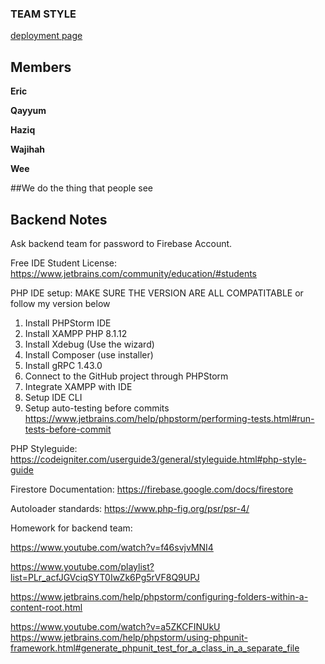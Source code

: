 ### TEAM STYLE

[deployment page](https://accedie-xcd.github.io/Team-Style-Software-Engineering/)

## Members

**Eric**

**Qayyum**

**Haziq**

**Wajihah**

**Wee**

##We do the thing that people see










## Backend Notes

Ask backend team for password to Firebase Account.


Free IDE Student License:
https://www.jetbrains.com/community/education/#students

PHP IDE setup: MAKE SURE THE VERSION ARE ALL COMPATITABLE or follow my version below
 1. Install PHPStorm IDE
 2. Install XAMPP PHP 8.1.12
 3. Install Xdebug (Use the wizard)
 4. Install Composer (use installer)
 5. Install gRPC 1.43.0
 6. Connect to the GitHub project through PHPStorm
 7. Integrate XAMPP with IDE
 8. Setup IDE CLI
 9. Setup auto-testing before commits
 https://www.jetbrains.com/help/phpstorm/performing-tests.html#run-tests-before-commit

PHP Styleguide:
https://codeigniter.com/userguide3/general/styleguide.html#php-style-guide

Firestore Documentation:
https://firebase.google.com/docs/firestore

Autoloader standards:
https://www.php-fig.org/psr/psr-4/
 
Homework for backend team:

https://www.youtube.com/watch?v=f46svjvMNI4

https://www.youtube.com/playlist?list=PLr_acfJGVciqSYT0IwZk6Pg5rVF8Q9UPJ

https://www.jetbrains.com/help/phpstorm/configuring-folders-within-a-content-root.html

https://www.youtube.com/watch?v=a5ZKCFINUkU
https://www.jetbrains.com/help/phpstorm/using-phpunit-framework.html#generate_phpunit_test_for_a_class_in_a_separate_file
